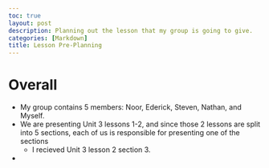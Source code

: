 ```yaml
---
toc: true
layout: post
description: Planning out the lesson that my group is going to give.
categories: [Markdown]
title: Lesson Pre-Planning 
---
```


# Overall 
- My group contains 5 members: Noor, Ederick, Steven, Nathan, and Myself.
- We are presenting Unit 3 lessons 1-2, and since those 2 lessons are split into 5 sections, each of us is responsible for presenting one of the sections
    - I recieved Unit 3 lesson 2 section 3.
- 
